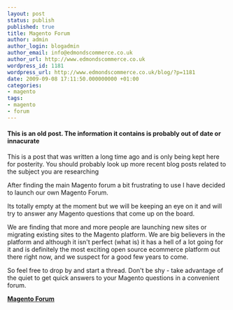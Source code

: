 ```yaml
---
layout: post
status: publish
published: true
title: Magento Forum
author: admin
author_login: blogadmin
author_email: info@edmondscommerce.co.uk
author_url: http://www.edmondscommerce.co.uk
wordpress_id: 1181
wordpress_url: http://www.edmondscommerce.co.uk/blog/?p=1181
date: 2009-09-08 17:11:50.000000000 +01:00
categories:
- magento
tags:
- magento
- forum
---
```

<div class="oldpost"><h4>This is an old post. The information it contains is probably out of date or innacurate</h4>
<p>
This is a post that was written a long time ago and is only being kept here for posterity.
You should probably look up more recent blog posts related to the subject you are researching
</p>
</div>
After finding the main Magento forum a bit frustrating to use I have decided to launch our own Magento Forum.

Its totally empty at the moment but we will be keeping an eye on it and will try to answer any Magento questions that come up on the board. 

We are finding that more and more people are launching new sites or migrating existing sites to the Magento platform. We are big believers in the platform and although it isn't perfect (what is) it has a hell of a lot going for it and is definitely the most exciting open source ecommerce platform out there right now, and we suspect for a good few years to come.

So feel free to drop by and start a thread. Don't be shy - take advantage of the quiet to get quick answers to your Magento questions in a convenient forum.

<b><a href="http://magento-forum.co.uk">Magento Forum</a></b>
